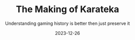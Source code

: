 ---
noRender: true
eleventyExcludeFromCollections: true

tags:
  - blog
  - review
  - games

title: The Making of Karateka
date: 2023-12-26
translate: /pt/blog/review/making-of-karateka

score: 9
cover: "/img/reviews/making-of-karateka/cover.jpg"
played: played on Windows PC (Steam)
links:
  - ["Steam", "https://store.steampowered.com/app/1163060/The_Making_of_Karateka?curator_clanid=44763507"]
  - ["Epic Games", "https://store.epicgames.com/en-US/p/the-making-of-karateka-7d9a6c"]
  - ["GOG.com", "https://www.gog.com/en/game/the_making_of_karateka"]
  - ["Nintendo Switch", "https://www.nintendo.com/store/products/the-making-of-karateka-switch/"]
  - ["Xbox", "https://www.xbox.com/en-us/games/store/the-making-of-karateka/9n28hrlh972x"]
  - ["PlayStation", "https://store.playstation.com/en-us/concept/10008037"]
song: ["Karateka's Hero Theme (Commodore 64)", "https://youtu.be/arnkNbxnCYU?t=130"]

subtitle: "Understanding gaming history is better then just preserve it"
description: Karateka is a 1984 game that's not good to play nowadays, but I loved playing it, because understanding game history is better than just preserve it.
thumbnail: "/img/reviews/making-of-karateka/thumbnail.jpg"
---